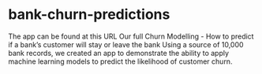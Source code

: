 # bank-churn-predictions
The app can be found at this URL  Our full  Churn Modelling - How to predict if a bank’s customer will stay or leave the bank Using a source of 10,000 bank records, we created an app to demonstrate the ability to apply machine learning models to predict the likelihood of customer churn.
